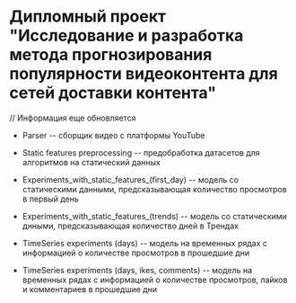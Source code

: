 # Дипломный проект "Исследование и разработка метода прогнозирования популярности видеоконтента для сетей доставки контента"

// Информация еще обновляется

* Parser -- сборщик видео с платформы YouTube

* Static features preprocessing -- предобработка датасетов для алгоритмов на статический данных

* Experiments_with_static_features_(first_day) -- модель со статическими данными, предсказывающая количество просмотров в первый день

* Experiments_with_static_features_(trends) -- модель со статическими днными, предсказывающая количество дней в Трендах

* TimeSeries experiments (days) -- модель на временных рядах с информацией о количестве просмотров в прошедшие дни

* TimeSeries experiments (days, ikes, comments) -- модель на временных рядах с информацией о количестве просмотров, лайков и комментариев в прошедшие дни
